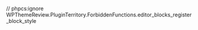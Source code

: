 // phpcs:ignore WPThemeReview.PluginTerritory.ForbiddenFunctions.editor_blocks_register_block_style

